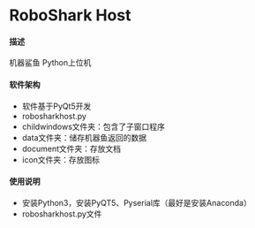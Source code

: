 # RoboShark Host

#### 描述
机器鲨鱼  Python上位机

#### 软件架构

- 软件基于PyQt5开发
- robosharkhost.py
- childwindows文件夹：包含了子窗口程序
- data文件夹：储存机器鱼返回的数据
- document文件夹：存放文档
- icon文件夹：存放图标

#### 使用说明

- 安装Python3，安装PyQT5、Pyserial库（最好是安装Anaconda）
- robosharkhost.py文件